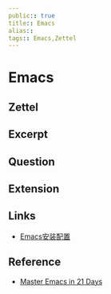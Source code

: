 ```yaml
---
public:: true
title:: Emacs
alias:: 
tags:: Emacs,Zettel
---
```


# Emacs

## Zettel
## Excerpt
## Question
## Extension
## Links
- [Emacs安装配置](Emacs安装配置.md)

## Reference
- [Master Emacs in 21 Days](http://book.emacs-china.org/)